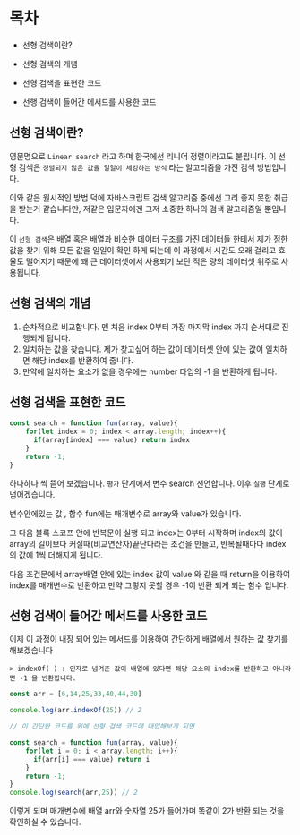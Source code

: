 # 목차
- 선형 검색이란?

- 선형 검색의 개념

- 선형 검색을 표현한 코드

- 선행 검색이 들어간 메서드를 사용한 코드

<!-- - 선형 검색을 가진 메서드
    - indexOf
    - includes
    - find
    - findindex -->

## 선형 검색이란?

영문명으로 `Linear search` 라고 하며 한국에선 리니어 정렬이라고도 불립니다. 이 선형 검색은 `정렬되지 않은 값을 일일이 체킹하는 방식` 라는 알고리즘을 가진 검색 방법입니다.

이와 같은 원시적인 방법 덕에 자바스크립트 검색 알고리즘 중에선 그리 좋지 못한 취급을 받는거 같습니다만, 저같은 입문자에겐 그저 소중한 하나의 검색 알고리즘일 뿐입니다. 

이 `선형 검색`은 배열 혹은 배열과 비슷한 데이터 구조를 가진 데이터들 한테서 제가 정한 값을 찾기 위해 모든 값을 일일이 확인 하게 되는데 이 과정에서 시간도 오래 걸리고 효율도 떨어지기 때문에 꽤 큰 데이터셋에서 사용되기 보단 적은 량의 데이터셋 위주로 사용됩니다.

## 선형 검색의 개념
1. 순차적으로 비교합니다. 맨 처음 index 0부터 가장 마지막 index 까지 순서대로 진행되게 됩니다.
2. 일치하는 값을 찾습니다. 제가 찾고싶어 하는 값이 데이터셋 안에 있는 값이 일치하면 해당 index를 반환하여 줍니다.
3. 만약에 일치하는 요소가 없을 경우에는 number 타입의 -1 을 반환하게 됩니다.

## 선형 검색을 표현한 코드

```js
const search = function fun(array, value){
    for(let index = 0; index < array.length; index++){
      if(array[index] === value) return index
    }
    return -1;
}
```
하나하나 씩 뜯어 보겠습니다. 
`평가` 단계에서 변수 search 선언합니다. 이후 `실행` 단계로 넘어겠습니다. 

변수안에있는 값 , 함수 fun에는 매개변수로 array와 value가 있습니다.

그 다음 블록 스코프 안에 반복문이 실행 되고 index는 0부터 시작하며 index의 값이 array의 길이보다 커질때(비교연산자)끝난다라는 조건을 만들고, 반복될때마다 index의 값에 1씩 더해지게 됩니다. 

다음 조건문에서 array배열 안에 있는 index 값이 value 와 같을 때 return을 이용하여 index를 매개변수로 반환하고 만약 그렇지 못할 경우 -1이 반환 되게 되는 함수 입니다.



## 선형 검색이 들어간 메서드를 사용한 코드

이제 이 과정이 내장 되어 있는 메서드를 이용하여 간단하게 배열에서 원하는 값 찾기를 해보겠습니다

`> indexOf( ) : 인자로 넘겨준 값이 배열에 있다면 해당 요소의 index를 반환하고 아니라면 -1 을 반환합니다.`

```js
const arr = [6,14,25,33,40,44,30]

console.log(arr.indexOf(25)) // 2

// 이 간단한 코드를 위에 선형 검색 코드에 대입해보게 되면

const search = function fun(array, value){
    for(let i = 0; i < array.length; i++){
      if(arr[i] === value) return i
    }
    return -1;
}
console.log(search(arr,25)) // 2
```
이렇게 되며 매개변수에 배열 arr와 숫자열 25가 들어가며 똑같이 2가 반환 되는 것을 확인하실 수 있습니다.


<!-- 
이 선행 검색 방식을 참조하여 사용하는 메서드들이 존재합니다. 이 메서드들을 간단하게 정리한 뒤 예시를 보여 드리겠습니다.

> indexOf( ) : 인자로 넘겨준 값이 배열에 있다면 해당 요소의 index를 반환하고 아니라면 -1 을 반환합니다.
>
> includes( ) : 값이 있다면 true , 없다면 false 를 반환합니다.
>
> find( ) : 배열내에서 함수를 만족하는 첫번째 요소를 반환합니다. 만약 함수를 만족하는 함수가없다면 undefined가 반환됩니다.
>
> findindex( ) : 주어진 함수에 만족하는 배열의 첫번째 요소에 대한 인덱스를 반환합니다. 만족하는 요소가 없다면 -1을 반환합니다.

그럼 이 메서드 들을 이용하며 예시를 작성해 보겠습니다.

```js
const arr = [6,14,25,33,40,44,30]

console.log(arr.indexOf(25)) // 2
```

indexOf( )를 사용하였을 때 배열 [6,14,25,33,40,44,30] 내에서 맨 처음 6부터 30까지 하나하나씩 체킹을 한 뒤 25 라는 값을 찾았을 때 거기서 작동을 중지하고 값을 반환합니다.

이렇게만 들었을 땐 별 문제 없어 보이지만 같은 값이 여러개 라면 이야기가 달라집니다.

```js
const arr = [`16`,12,13,14,15,`16`,25,17,18,`16`,56,99] // 빽틱은 제가 가시성을 위해 넣은 겁니다 실제 코드에선 뺐습니다.

console.log(arr.indexOf(16)) // 0
```
이렇게 보시면 아시겠지만 분명 16이라는 값은 3개인데 가장 처음 16을 찾은 뒤 작동이 끝나버리니 뒤에 있던 16들은 붕 떠버리게 되는거죠

